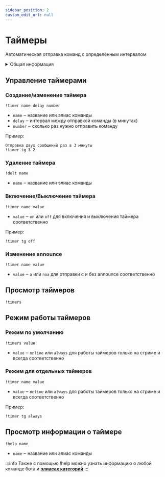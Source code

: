 ```yaml
---
sidebar_position: 2
custom_edit_url: null
---
```


# Таймеры

Автоматическая отправка команд с определённым интервалом

<details>
  <summary>Общая информация</summary>
  <ul>
    <li><b>Название:</b> timer</li>
    <li><b>Элиасы:</b> delt, timers</li>
    <li><b>Кулдаун:</b> общий 3 секунды</li>
    <li><a href="https://github.com/Relanit/ModBoty/blob/master/ModBoty/cogs/timers.py"><b>Исходный код</b></a></li>
  </ul>
</details>

## Управление таймерами

### Создание/изменение таймера
`!timer name delay number`
- `name` ‒ название или элиас команды
- `delay` ‒ интервал между отправкой команды (в минутах)
- `number` ‒ сколько раз нужно отправить команду

Пример:

    Отправка двух сообщений раз в 3 минуты
    !timer tg 3 2

### Удаление таймера
`!delt name`
- `name` ‒ название или элиас команды

### Включение/Выключение таймера
`!timer name value`
- `value` ‒ `on` или `off` для включения и выключения таймера соответственно

Пример:

    !timer tg off

### Изменение announce
`!timer name value`
- `value` ‒ `a` или `noa` для отправки с и без announce соответственно

## Просмотр таймеров
`!timers`

## Режим работы таймеров

### Режим по умолчанию 
`!timers value`
- `value` ‒ `online` или `always` для работы таймеров только на стриме и всегда соответственно

### Режим для отдельных таймеров
`!timer name value`
- `value` ‒ `online` или `always` для работы таймеров только на стриме и всегда соответственно

Пример:

    !timer tg always

## Просмотр информации о таймере
`!help name`
- `name` ‒ название или элиас команды

:::info
Также с помощью !help можно узнать информацию о любой команде бота и **[элиасах категорий](streaminfo.md#добавить-элиас)**
:::